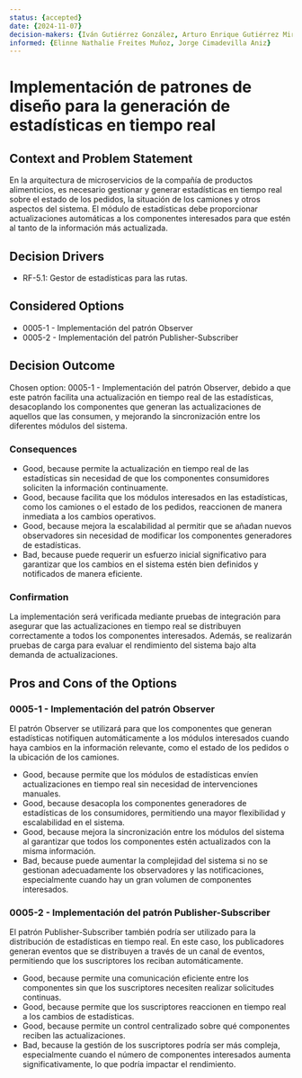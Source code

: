 ```yaml
---
status: {accepted}
date: {2024-11-07}
decision-makers: {Iván Gutiérrez González, Arturo Enrique Gutiérrez Mirandona}
informed: {Elinne Nathalie Freites Muñoz, Jorge Cimadevilla Aniz}
---
```


# Implementación de patrones de diseño para la generación de estadísticas en tiempo real

## Context and Problem Statement

En la arquitectura de microservicios de la compañía de productos alimenticios, es necesario gestionar y generar estadísticas en tiempo real sobre el estado de los pedidos, la situación de los camiones y otros aspectos del sistema. El módulo de estadísticas debe proporcionar actualizaciones automáticas a los componentes interesados para que estén al tanto de la información más actualizada.

## Decision Drivers

* RF-5.1: Gestor de estadísticas para las rutas.

## Considered Options

* 0005-1 - Implementación del patrón Observer
* 0005-2 - Implementación del patrón Publisher-Subscriber

## Decision Outcome

Chosen option: 0005-1 - Implementación del patrón Observer, debido a que este patrón facilita una actualización en tiempo real de las estadísticas, desacoplando los componentes que generan las actualizaciones de aquellos que las consumen, y mejorando la sincronización entre los diferentes módulos del sistema.

### Consequences

* Good, because permite la actualización en tiempo real de las estadísticas sin necesidad de que los componentes consumidores soliciten la información continuamente.
* Good, because facilita que los módulos interesados en las estadísticas, como los camiones o el estado de los pedidos, reaccionen de manera inmediata a los cambios operativos.
* Good, because mejora la escalabilidad al permitir que se añadan nuevos observadores sin necesidad de modificar los componentes generadores de estadísticas.
* Bad, because puede requerir un esfuerzo inicial significativo para garantizar que los cambios en el sistema estén bien definidos y notificados de manera eficiente.

### Confirmation

La implementación será verificada mediante pruebas de integración para asegurar que las actualizaciones en tiempo real se distribuyen correctamente a todos los componentes interesados. Además, se realizarán pruebas de carga para evaluar el rendimiento del sistema bajo alta demanda de actualizaciones.

## Pros and Cons of the Options

### 0005-1 - Implementación del patrón Observer

El patrón Observer se utilizará para que los componentes que generan estadísticas notifiquen automáticamente a los módulos interesados cuando haya cambios en la información relevante, como el estado de los pedidos o la ubicación de los camiones.

* Good, because permite que los módulos de estadísticas envíen actualizaciones en tiempo real sin necesidad de intervenciones manuales.
* Good, because desacopla los componentes generadores de estadísticas de los consumidores, permitiendo una mayor flexibilidad y escalabilidad en el sistema.
* Good, because mejora la sincronización entre los módulos del sistema al garantizar que todos los componentes estén actualizados con la misma información.
* Bad, because puede aumentar la complejidad del sistema si no se gestionan adecuadamente los observadores y las notificaciones, especialmente cuando hay un gran volumen de componentes interesados.

### 0005-2 - Implementación del patrón Publisher-Subscriber

El patrón Publisher-Subscriber también podría ser utilizado para la distribución de estadísticas en tiempo real. En este caso, los publicadores generan eventos que se distribuyen a través de un canal de eventos, permitiendo que los suscriptores los reciban automáticamente.

* Good, because permite una comunicación eficiente entre los componentes sin que los suscriptores necesiten realizar solicitudes continuas.
* Good, because permite que los suscriptores reaccionen en tiempo real a los cambios de estadísticas.
* Good, because permite un control centralizado sobre qué componentes reciben las actualizaciones.
* Bad, because la gestión de los suscriptores podría ser más compleja, especialmente cuando el número de componentes interesados aumenta significativamente, lo que podría impactar el rendimiento.
